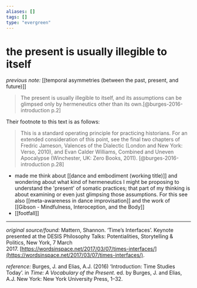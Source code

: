 ```yaml
---
aliases: []
tags: []
type: "evergreen"
---
```


# the present is usually illegible to itself

_previous note:_ [[temporal asymmetries (between the past, present, and future)]]

> The present is usually illegible to itself, and its assumptions can be glimpsed only by hermeneutics other than its own.[@burges-2016-introduction p.2]


Their footnote to this text is as follows:

> This is a standard operating principle for practicing historians. For an extended consideration of this point, see the final two chapters of Fredric Jameson, Valences of the Dialectic (London and New York: Verso, 2010), and Evan Calder Williams, Combined and Uneven Apocalypse (Winchester, UK: Zero Books, 2011). [@burges-2016-introduction p.28]

- made me think about [[dance and embodiment (working title)]] and wondering about what kind of hermeneutics I might be proposing to understand the 'present' of somatic practices; that part of my thinking is about examining or even just glimpsing those assumptions. For this see also [[meta-awareness in dance improvisation]] and the work of [[Gibson - Mindfulness, Interoception, and the Body]]
- [[footfall]]

---

_original source/found:_ Mattern, Shannon. ‘Time’s Interfaces’. Keynote presented at the DESIS Philosophy Talks: Potentialities, Storytelling & Politics, New York, 7 March 2017. [https://wordsinspace.net/2017/03/07/times-interfaces/](https://wordsinspace.net/2017/03/07/times-interfaces/).

_reference:_ Burges, J. and Elias, A.J. (2016) ‘Introduction: Time Studies Today’. in _Time: A Vocabulary of the Present_. ed. by Burges, J. and Elias, A.J. New York: New York University Press, 1–32.



